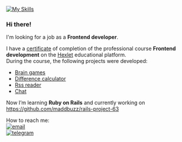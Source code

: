 [![My Skills](https://skills.thijs.gg/icons?i=cpp,nodejs,react,ruby,rails)](https://skills.thijs.gg)

### Hi there!

I'm looking for a job as a **Frontend developer**.

I have a [certificate](https://drive.google.com/file/d/1Ba_owkoangvVLHdxzGA-JQFopf9IPNT1/preview) of completion of the professional course **Frontend development** on the [Hexlet](https://hexlet.io/) educational platform.  
During the course, the following projects were developed:
- [Brain games](https://github.com/maddbuzz/frontend-project-lvl1)
- [Difference calculator](https://github.com/maddbuzz/frontend-project-46)
- [Rss reader](https://github.com/maddbuzz/frontend-project-11)
- [Chat](https://github.com/maddbuzz/frontend-project-12)

Now I’m learning **Ruby on Rails** and currently working on <https://github.com/maddbuzz/rails-project-63>

How to reach me:  
[![email](https://img.shields.io/badge/-Gmail-c14438?style=for-the-badge&logo=Gmail&logoColor=white)](mailto:maddbuzz@gmail.com)  
[![telegram](https://img.shields.io/badge/-telegram-0088cc?style=for-the-badge&logo=telegram&logoColor=white)](https://t.me/m4dd6u22)
  
<!--
**maddbuzz/maddbuzz** is a ✨ _special_ ✨ repository because its `README.md` (this file) appears on your GitHub profile.
-->
